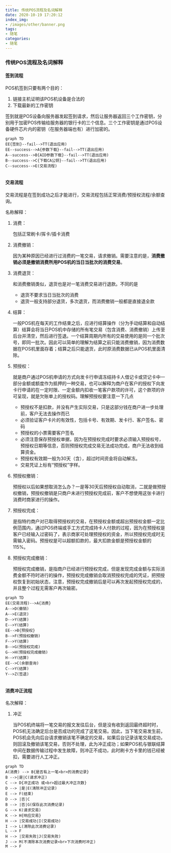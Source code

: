 ```yaml
---
title: 传统POS流程及名词解释
date: 2020-10-19 17:20:12
index_img:
- /images/other/banner.png
tags: 
- 随笔
categories:
- 随笔
---
```


### 传统POS流程及名词解释

####  签到流程

POS机签到只要有两个目的：

1. 链接主机证明该POS机设备是合法的
2. 下载最新的工作密钥

签到就是POS设备向服务器发起签到请求，然后让服务器返回三个工作密钥，分别用于加密POS传输给服务器的银行卡的三个信息。三个工作密钥是通过POS设备硬件芯片内的密钥（在服务器端也有）进行加密的。



```mermaid
graph TD
EE{签到}--fail-->TT(退出应用)
EE--success-->A{参数下载}--fail-->TT(退出应用)
A--success-->B{AID参数下载}--fail-->TT(退出应用)
B--success-->C{下载CA公钥}--fail-->TT(退出应用)
C--success-->E(交易流程)
    
```

#### 交易流程

交易流程是在签到成功之后才能进行，交易流程包括正常消费/预授权流程/余额查询。

名称解释：

1. 消费：

   包括正常刷卡/挥卡/插卡消费

2. 消费撤销：

   因为某种原因已经进行过消费的一笔交易，请求撤销。需要注意的是，**消费撤销必须是撤销消费所用POS机的当日当批次的消费交易**。

3. 消费退货：

   和消费撤销类似，退货也是对一笔消费交易进行退款。不同的是

   - 退货不要求当日当批次的消费
   - 退货一般支持部分退货，多次退货，而消费撤销一般都是直接退全款

4. 结算：

   一般POS机在每天的工作结束之后，应进行结算操作（分为手动结算和自动结算）结算会将当日POS机中存储的所有笔交易（包含消费、消费撤销）上传至后台并清空，然后进行签退。一个结算周期内所有的交易使用的是同一个批次号，即同一批次。因此可以简单的理解为结算之前只能消费撤销，因为消费数据在POS机里面存着；结算之后只能退货，此时原消费数据已从POS机里面清除。

5. 预授权：

   就是商户通过POS机申请的方式向发卡行申请冻结持卡人借记卡或贷记卡中一部分金额或额度作为抵押的一种交易，也可以解释为商户在客户的授权下向发卡行申请的在一定时限、一定金额内扣收一笔客户款项的许可，这个款项的许可呈现，就是欠账单上的授权码。理解预授权要注意一下几点

   - 预授权不是扣款，并没有产生实际交易，只是这部分钱在商户进一步处理前，客户无法去操作而已
   - 必须验证客户卡片的有效性，包括卡号、有效期、发卡行、客户签名、密码
   - 预授权的小票需要客户签名
   - 必须注意保存预授权单据，因为在预授权完成时要求必须输入预授权号，预授权日期等信息，否则预授权完成交易无法成功完成，商户无法收到结算资金。
   - 预授权有效期一般为30天（含），超过时间资金将自动解冻。
   - 交易凭证上标有“预授权”字样。

6. 预授权撤销：

   预授权以后如果想取消怎么办？一是等30天后预授权自动取消，二就是做预授权撤销，预授权撤销是只商户未进行预授权完成前，客户不想使用这张卡进行消费时商家进行的操作。

7. 预授权完成：

   是指特约商户对已取得预授权的交易，在预授权金额或超出预授权金额一定比例范围内，通过POS终端或手工方式完成持卡人付款的过程，因为在预授权是客户已经输入过密码了，表示商家可处理预授权的资金，所以预授权完成时无需输入密码。预授权是可以超额扣款的，最大扣款金额是预授权金额的115%。

8. 预授权完成撤销：

   预授权完成撤销，是指商户已经进行预授权完成，但是发现完成金额与实际消费金额不符时进行的操作，预授权完成撤销会取消预授权完成的凭证，把预授权恢复到初始状态，注意，预授权完成撤销后是可以再次发起预授权完成的，并且整个过程无需客户再次输密。

```mermaid
graph TD
EE(交易流程)-->A{消费}
A-->D(撤销)
A-->E(退货)
D-->Y(结算)
E-->Y(结算)
EE-->B{预授权}
B-->F(预授权撤销)
F-->Y(结算)
B-->G(预授权完成)
G-->H(预授权完成撤销)
H-->Y(结算)
EE-->C(余额查询)
C-->Y(结算)
Y-->Z(签退)
    
```

#### 消费冲正流程

名次解释：

1. 冲正

   当POS机终端将一笔交易的报文发往后台，但是没有收到返回最终超时时，POS机无法确定后台是否成功的完成了这笔交易。因此，当下笔交易发生前，POS机会先向后台请求撤销该笔不确定的交易，如果后台记录该笔交易成功，则回滚及撤销该笔交易，否则不处理，此为冲正成功；如果POS机与银联结算中间在数据传输过程中发生故障，则冲正不成功，此时刷卡方卡里的钱已经被扣，需要进行人工冲正。

```mermaid
graph TD
A(消费) --> B{是否有上一笔<br>的消费记录}
B -->|是|C(请求冲正)
C --> D{冲正成功 或<br>超过最大冲正次数}
D --> |是|E(清除冲正记录)
E --> F(结束)
D --> |否|C
B --> |否|G(保存此次消费记录)
G --> K(请求交易)
K --> H{响应交易}
H --> |交易成功|I(交易成功)
I --> L(清除此次消费记录)
L --> F
H --> |交易失败|J(交易失败)
J --> M(不清除本次消费记录<br>下次消费时冲正)
M --> F
```

